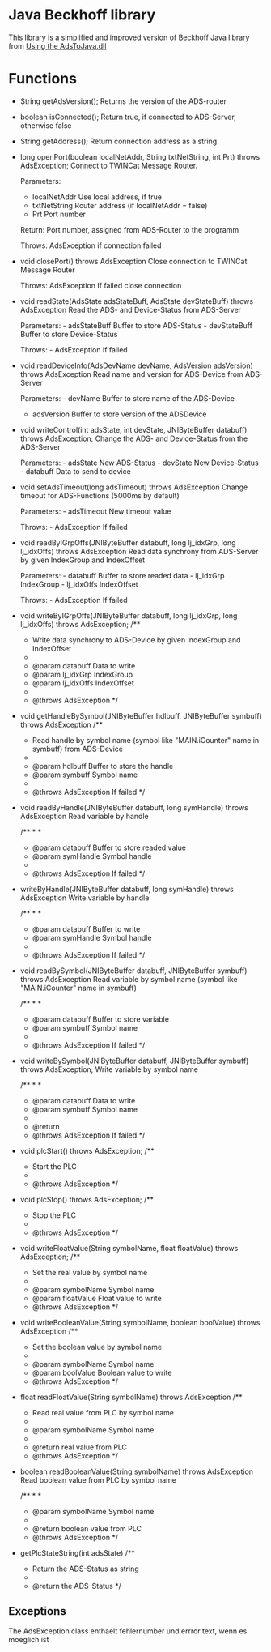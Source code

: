 # Java Beckhoff library
This library is a simplified and improved version of Beckhoff Java library from [Using the AdsToJava.dll](https://infosys.beckhoff.com/content/1033/tcsample_java/html/tcjavatoads_sample01.html?id=5603283073250120314)

# Functions

 - String getAdsVersion();
     Returns the version of the ADS-router
     
 - boolean isConnected();
     Return true, if connected to ADS-Server, otherwise false
     
 - String getAddress();
     Return connection address as a string
 
 - long openPort(boolean localNetAddr, String txtNetString, int Prt) throws AdsException;
   Connect to TWINCat Message Router.
   
   Parameters:
    - localNetAddr Use local address, if true
    - txtNetString Router address (if localNetAddr = false)
    - Prt Port number
    
   Return:
     Port number, assigned from ADS-Router to the programm

   Throws: 
     AdsException if connection failed
	 

- void closePort() throws AdsException
    Close connection to TWINCat Message Router
    
    Throws:
      AdsException If failed close connection
      
- void readState(AdsState adsStateBuff, AdsState devStateBuff) throws AdsException
    Read the ADS- and Device-Status from ADS-Server
    
    Parameters:
       - adsStateBuff Buffer to store ADS-Status
       - devStateBuff Buffer to store Device-Status
       
    Throws:
       - AdsException If failed
       
 - void readDeviceInfo(AdsDevName devName, AdsVersion adsVersion) throws AdsException
      Read name and version for ADS-Device from ADS-Server
      
      Parameters:
         - devName Buffer to store name of the ADS-Device
	 - adsVersion Buffer to store version of the ADSDevice
	 
- void writeControl(int adsState, int devState, JNIByteBuffer databuff) throws AdsException;
    Change the ADS- and Device-Status from the ADS-Server
    
    Parameters:
       - adsState New ADS-Status
       - devState New Device-Status
       - databuff Data to send to device
       
- void setAdsTimeout(long adsTimeout) throws AdsException
    Change timeout for ADS-Functions (5000ms by default)
    
    Parameters:
       - adsTimeout New timeout value
       
    Throws:
       - AdsException If failed

- void readByIGrpOffs(JNIByteBuffer databuff, long lj_idxGrp, long lj_idxOffs) throws AdsException
    Read data synchrony from ADS-Server by given IndexGroup and IndexOffset
    
    Parameters:
       - databuff Buffer to store readed data
       - lj_idxGrp IndexGroup
       - lj_idxOffs IndexOffset
       
    Throws:
       - AdsException If failed
       
- void writeByIGrpOffs(JNIByteBuffer databuff, long lj_idxGrp, long lj_idxOffs) throws AdsException;
	/**
	 * Write data synchrony to ADS-Device by given IndexGroup and IndexOffset
	 * 
	 * @param databuff Data to write
	 * @param lj_idxGrp IndexGroup
	 * @param lj_idxOffs IndexOffset
	 * 
	 * @throws AdsException 
	 */
	 
-  void getHandleBySymbol(JNIByteBuffer hdlbuff, JNIByteBuffer symbuff) throws AdsException
/**
	 * Read handle by symbol name (symbol like "MAIN.iCounter" name in symbuff) from ADS-Device
	 * 
	 * @param hdlbuff Buffer to store the handle
	 * @param symbuff Symbol name
	 * 
	 * @throws AdsException If failed 
	 */
	 
- void readByHandle(JNIByteBuffer databuff, long symHandle) throws AdsException
  Read variable by handle
  
  /**
	 * 
	 * 
	 * @param databuff Buffer to store readed value
	 * @param symHandle Symbol handle
	 *
	 * @throws AdsException If failed
	 */
	 
- writeByHandle(JNIByteBuffer databuff, long symHandle) throws AdsException
   Write variable by handle
   
   /**
	 * 
	 * 
	 * @param databuff Buffer to write
	 * @param symHandle Symbol handle
	 * 
	 * @throws AdsException If failed
	 */
	 
- void readBySymbol(JNIByteBuffer databuff, JNIByteBuffer symbuff) throws AdsException
    Read variable by symbol name (symbol like "MAIN.iCounter" name in symbuff)
    
    
	/**
	 * 
	 * 
	 * @param databuff Buffer to store variable
	 * @param symbuff Symbol name
	 * 
	 * @throws AdsException If failed
	 */
	 
-  void writeBySymbol(JNIByteBuffer databuff, JNIByteBuffer symbuff) throws AdsException;
    Write variable by symbol name
    
    
	/**
	 * 
	 * 
	 * @param databuff Data to write
	 * @param symbuff Symbol name
	 * 
	 * @return
	 * @throws AdsException If failed
	 */
	 
- void plcStart() throws AdsException;
/**
	 * Start the PLC
	 * 
	 * @throws AdsException 
	 */
	 
- void plcStop() throws AdsException;
/**
	 * Stop the PLC
	 * 
	 * @throws AdsException 
	 */
	 
- void writeFloatValue(String symbolName, float floatValue) throws AdsException;
/**
	 * Set the real value by symbol name
	 * 
	 * @param symbolName Symbol name
	 * @param floatValue Float value to write
	 * @throws AdsException 
	 */
	 
- void writeBooleanValue(String symbolName, boolean boolValue) throws AdsException
/**
	 * Set the boolean value by symbol name
	 * 
	 * @param symbolName Symbol name
	 * @param boolValue Boolean value to write
	 * @throws AdsException 
	 */
	 
- float readFloatValue(String symbolName) throws AdsException
/**
	 * Read real value from PLC by symbol name
	 * 
	 * @param symbolName Symbol name
	 * 
	 * @return real value from PLC
	 * @throws AdsException
	 */
	 
- boolean readBooleanValue(String symbolName) throws AdsException
Read boolean value from PLC by symbol name


	/**
	 * 
	 * 
	 * @param symbolName Symbol name
	 * 
	 * @return boolean value from PLC
	 * @throws AdsException 
	 */
	 
- getPlcStateString(int adsState)
/**
	 * Return the ADS-Status as string
	 * 
	 * @return the ADS-Status
	 */

## Exceptions
       
The AdsException class enthaelt fehlernumber und errror text, wenn es moeglich ist

